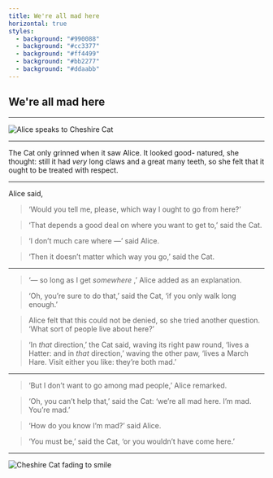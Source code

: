 ```yaml
---
title: We're all mad here
horizontal: true
styles:
  - background: "#990088"
  - background: "#cc3377"
  - background: "#ff4499"
  - background: "#bb2277"
  - background: "#ddaabb"
---
```


## We're all mad here

---

![Alice speaks to Cheshire Cat](https://vignette2.wikia.nocookie.net/disney/images/8/82/Alice-disneyscreencaps_com-4540.jpg/revision/latest/scale-to-width-down/1280?cb=20120226191734 "Alice speaks to Cheshire Cat")

---

The Cat only grinned when it saw Alice. It looked good- natured, she thought: still it had *very* long claws and a great many teeth, so she felt that it ought to be treated with respect.

---

Alice said,

> ‘Would you tell me, please, which way I ought to go from here?’

> ‘That depends a good deal on where you want to get to,’ said the Cat.

> ‘I don’t much care where —’ said Alice.

> ‘Then it doesn’t matter which way you go,’ said the Cat.

---

> ‘— so long as I get *somewhere* ,’ Alice added as an explanation.

> ‘Oh, you’re sure to do that,’ said the Cat, ‘if you only walk long enough.’

> Alice felt that this could not be denied, so she tried another question. ‘What sort of people live about here?’

> ‘In *that* direction,’ the Cat said, waving its right paw round, ‘lives a Hatter: and in *that* direction,’ waving the other paw, ‘lives a March Hare. Visit either you like: they’re both mad.’

---

> ‘But I don’t want to go among mad people,’ Alice remarked.

> ‘Oh, you can’t help that,’ said the Cat: ‘we’re all mad here. I’m mad. You’re mad.’

> ‘How do you know I’m mad?’ said Alice.

> ‘You must be,’ said the Cat, ‘or you wouldn’t have come here.’

---

![Cheshire Cat fading to smile](https://vignette4.wikia.nocookie.net/disney/images/8/8f/Alice333.jpg/revision/latest?cb=20100527005643 "Cheshire Cat fading to smile")